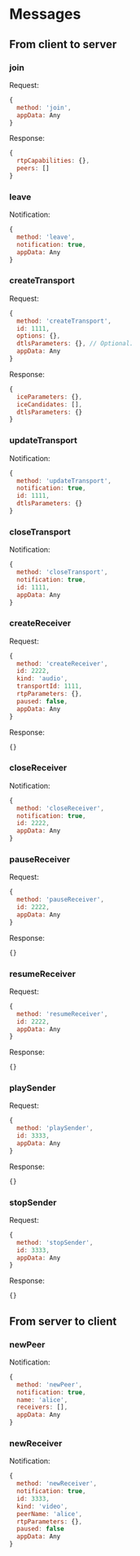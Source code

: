 # Messages


## From client to server


### join

Request:

```js
{
  method: 'join',
  appData: Any
}
```

Response:

```js
{
  rtpCapabilities: {},
  peers: []
}
```


### leave

Notification:

```js
{
  method: 'leave',
  notification: true,
  appData: Any
}
```


### createTransport

Request:

```js
{
  method: 'createTransport',
  id: 1111,
  options: {},
  dtlsParameters: {}, // Optional.
  appData: Any
}
```

Response:

```js
{
  iceParameters: {},
  iceCandidates: [],
  dtlsParameters: {}
}
```


### updateTransport

Notification:

```js
{
  method: 'updateTransport',
  notification: true,
  id: 1111,
  dtlsParameters: {}
}
```


### closeTransport

Notification:

```js
{
  method: 'closeTransport',
  notification: true,
  id: 1111,
  appData: Any
}
```


### createReceiver

Request:

```js
{
  method: 'createReceiver',
  id: 2222,
  kind: 'audio',
  transportId: 1111,
  rtpParameters: {},
  paused: false,
  appData: Any
}
```

Response:

```js
{}
```


### closeReceiver

Notification:

```js
{
  method: 'closeReceiver',
  notification: true,
  id: 2222,
  appData: Any
}
```


### pauseReceiver

Request:

```js
{
  method: 'pauseReceiver',
  id: 2222,
  appData: Any
}
```

Response:

```js
{}
```


### resumeReceiver

Request:

```js
{
  method: 'resumeReceiver',
  id: 2222,
  appData: Any
}
```

Response:

```js
{}
```


### playSender

Request:

```js
{
  method: 'playSender',
  id: 3333,
  appData: Any
}
```

Response:

```js
{}
```


### stopSender

Request:

```js
{
  method: 'stopSender',
  id: 3333,
  appData: Any
}
```

Response:

```js
{}
```


## From server to client


### newPeer

Notification:

```js
{
  method: 'newPeer',
  notification: true,
  name: 'alice',
  receivers: [],
  appData: Any
}
```


### newReceiver

Notification:

```js
{
  method: 'newReceiver',
  notification: true,
  id: 3333,
  kind: 'video',
  peerName: 'alice',
  rtpParameters: {},
  paused: false
  appData: Any
}
```
